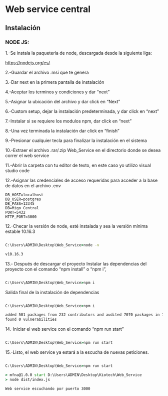 # Web service central

## Instalación

### NODE JS:

1.-Se instala la paquetería de node, descargada desde la siguiente liga:

https://nodejs.org/es/

2.-Guardar el archivo .msi que te genera

3.-Dar next en la primera pantalla de instalación

4.-Aceptar los terminos y condiciones y dar “next”

5.-Asignar la ubicación del archivo y dar click en “Next”

6.-Custom setup, dejar la instalación predeterminada, y dar click en “next”

7.-Instalar si se requiere los modulos npm, dar click en “next”

8.-Una vez terminada la instalación dar click en “finish”

9.-Presionar cualquier tecla para finalizar la instalación en el sistema

10.-Extraer el archivo .rar/.zip Web_Service en el directorio donde se desea correr el web service

11.-Abrir la carpeta con tu editor de texto, en este caso yo utilizo visual studio code

12.-Asignar las credenciales de acceso requeridas para acceder a la base de datos en el archivo .env

```.env
DB_HOST=localhost
DB_USER=postgres
DB_PASS=12345
DB=Migo_Central
PORT=5432
HTTP_PORT=3000
```

12.-Checar la versión de node, esté instalada y sea la versión mínima estable 10.16.3

```cmd

C:\Users\ADMIN\Desktop\Web_Service>node -v

v10.16.3

```

13.- Después de descargar el proyecto Instalar las dependencias del proyecto con el comando “npm install” o “npm i”,

```cmd

C:\Users\ADMIN\Desktop\Web_Service>npm i

```

Salida final de la instalación de dependencias

```cmd

C:\Users\ADMIN\Desktop\Web_Service>npm i

added 501 packages from 232 contributors and audited 7070 packages in 16.897s
found 0 vulnerabilities

```

14.-Iniciar el web service con el comando “npm run start”

```cmd

C:\Users\ADMIN\Desktop\Web_Service>npm run start

```

15.-Listo, el web service ya estará a la escucha de nuevas peticiones.

```cmd

C:\Users\ADMIN\Desktop\Web_Service>npm run start

> mfna@1.0.0 start D:\Users\ADMIN\Desktop\Kiotech\Web_Service
> node dist/index.js

Web service escuchando por puerto 3000

```